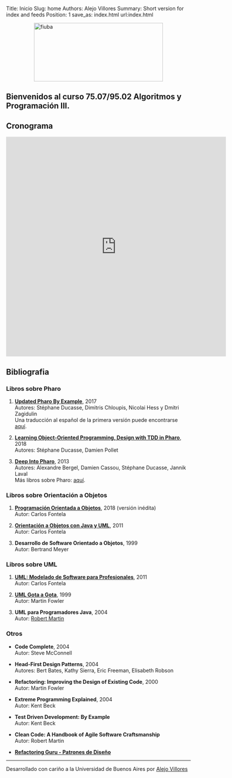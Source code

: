 Title: Inicio
Slug: home
Authors: Alejo Villores
Summary: Short version for index and feeds
Position: 1
save_as: index.html
url:index.html

<head>
  <meta charset="UTF-8">
  <meta name="viewport" content="width=device-width, initial-scale=1.0">
  <style>
      .container {
         display:flex;
         justify-content: center;
         align-items: center;
      }
      #logo {
         height: 10rem;
         width: 22rem;
      }
  </style>
</head>

<div class="container">
   <img id="logo" src="{static}/images/logofiuba.jpg" alt="fiuba" >
</div>

## Bienvenidos al curso 75.07/95.02 Algoritmos y Programación III.

## Cronograma

<iframe src="https://campusgrado.fi.uba.ar/mod/page/view.php?id=104705" width="600" height="600" frameborder="0"></iframe>

## Bibliografia

### Libros sobre Pharo

1. [**Updated Pharo By Example**](http://files.pharo.org/books-pdfs/updated-pharo-by-example/2017-01-14-UpdatedPharoByExample.pdf), 2017  
   Autores: Stéphane Ducasse, Dimitris Chloupis, Nicolai Hess y Dmitri Zagidulin  
   Una traducción al español de la primera versión puede encontrarse [aquí](http://files.pharo.org/books-pdfs/updated-pharo-by-example/2017-01-14-UpdatedPharoByExample.pdf).

2. [**Learning Object-Oriented Programming, Design with TDD in Pharo**](http://files.pharo.org/books-pdfs/learning-oop/2018-04-01-LearningOOP.pdf), 2018  
   Autores: Stéphane Ducasse, Damien Pollet

3. [**Deep Into Pharo**](http://files.pharo.org/books-pdfs/deep-into-pharo/2013-DeepIntoPharo-EN.pdf), 2013  
   Autores: Alexandre Bergel, Damien Cassou, Stéphane Ducasse, Jannik Laval  
   Más libros sobre Pharo: [aquí](enlace).

### Libros sobre Orientación a Objetos

1. [**Programación Orientada a Objetos**](https://drive.google.com/file/d/14uIDAdktmJ3Bb2SDFZpH5Q43bRY249Oy/view?usp=sharing), 2018 (versión inédita)  
   Autor: Carlos Fontela

2. [**Orientación a Objetos con Java y UML**](http://catalogo.fi.uba.ar/cgi-bin/koha/opac-detail.pl?biblionumber=9568), 2011  
   Autor: Carlos Fontela

3. **Desarrollo de Software Orientado a Objetos**, 1999  
   Autor: Bertrand Meyer

### Libros sobre UML

1. [**UML: Modelado de Software para Profesionales**](http://catalogo.fi.uba.ar/cgi-bin/koha/opac-detail.pl?biblionumber=9592), 2011  
   Autor: Carlos Fontela

2. [**UML Gota a Gota**](http://catalogo.fi.uba.ar/cgi-bin/koha/opac-detail.pl?biblionumber=9842), 1999  
   Autor: Martin Fowler

3. **UML para Programadores Java**, 2004  
   Autor: [Robert Martin](https://sites.google.com/site/unclebobconsultingllc/)

### Otros

- **Code Complete**, 2004  
  Autor: Steve McConnell

- **Head-First Design Patterns**, 2004  
  Autores: Bert Bates, Kathy Sierra, Eric Freeman, Elisabeth Robson

- **Refactoring: Improving the Design of Existing Code**, 2000  
  Autor: Martin Fowler

- **Extreme Programming Explained**, 2004  
  Autor: Kent Beck

- **Test Driven Development: By Example**  
  Autor: Kent Beck

- **Clean Code: A Handbook of Agile Software Craftsmanship**  
  Autor: Robert Martin

- [**Refactoring Guru - Patrones de Diseño**](https://refactoring.guru/es)

---

Desarrollado con cariño a la Universidad de Buenos Aires por [Alejo Villores](https://github.com/alejovillores)
